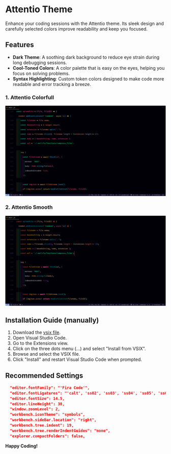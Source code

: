 # Attentio Theme

Enhance your coding sessions with the Attentio theme. Its sleek design and carefully selected colors improve readability and keep you focused.

## Features

- **Dark Theme**: A soothing dark background to reduce eye strain during long debugging sessions.
- **Cool-Toned Colors**: A color palette that is easy on the eyes, helping you focus on solving problems.
- **Syntax Highlighting**: Custom token colors designed to make code more readable and error tracking a breeze.

### 1. Attentio Colorfull

![Attentio Colorful Theme](/images/attentio-colorful.png)

### 2. Attentio Smooth

![Attentio Smooth Theme](/images/attentio-smooth.png)

## Installation Guide (manually)

1. Download the [vsix file](https://github.com/Shaditya-Kinlekar/Attentio-Theme/releases/tag/latest).
2. Open Visual Studio Code.
3. Go to the Extensions view.
4. Click on the three dots menu (...) and select "Install from VSIX".
5. Browse and select the VSIX file.
6. Click "Install" and restart Visual Studio Code when prompted.

## Recommended Settings

```json
  "editor.fontFamily": "'Fira Code'",
  "editor.fontLigatures": "'calt', 'ss02', 'ss03', 'ss04', 'ss05', 'ss08', 'cv01', 'cv14', 'cv16', 'cv17', 'cv18', 'cv30'",
  "editor.fontSize": 14.5,
  "editor.lineHeight": 38,
  "window.zoomLevel": 2,
  "workbench.iconTheme": "symbols",
  "workbench.sideBar.location": "right",
  "workbench.tree.indent": 19,
  "workbench.tree.renderIndentGuides": "none",
  "explorer.compactFolders": false,
```

**Happy Coding!**
